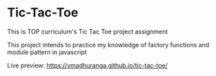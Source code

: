# Tic-Tac-Toe

This is TOP curriculum's Tic Tac Toe project assignment

This project intends to practice my knowledge of factory functions
and module pattern in javascript

Live preview: https://vmadhuranga.github.io/tic-tac-toe/